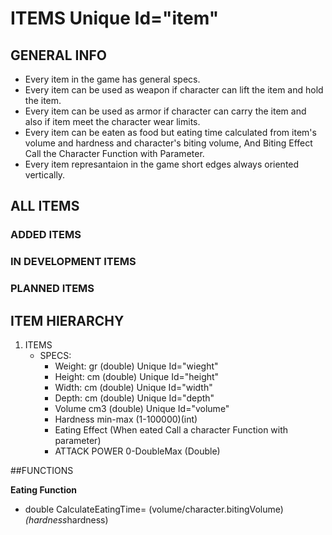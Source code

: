 # ITEMS Unique Id="item"
## GENERAL INFO
- Every item in the game has general specs.
- Every item can be used as weapon if character can lift the item and hold the item.
- Every item can be used as armor if character can carry the item and also if item meet the character wear limits.
- Every item can be eaten as food but eating time calculated from item's volume and hardness and character's biting volume, And Biting Effect Call the Character Function with Parameter.
- Every item represantaion in the game short edges always oriented vertically.

## ALL ITEMS
### ADDED ITEMS
### IN DEVELOPMENT ITEMS
### PLANNED ITEMS

## ITEM HIERARCHY

1. ITEMS
	- SPECS:
		- Weight: gr (double) Unique Id="wieght"
		- Height: cm (double) Unique Id="height"
		- Width: cm  (double) Unique Id="width"
		- Depth: cm  (double) Unique Id="depth"
		- Volume cm3 (double) Unique Id="volume"
		- Hardness min-max (1-100000)(int)
		- Eating Effect (When eated Call a character Function with parameter)
 		- ATTACK POWER 0-DoubleMax (Double)
		

##FUNCTIONS

**Eating Function**

- double CalculateEatingTime= (volume/character.bitingVolume)*(hardness*hardness)
	
